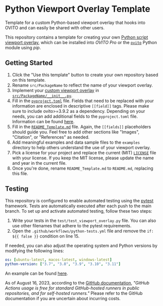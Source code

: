 # Python Viewport Overlay Template

Template for a custom Python-based viewport overlay that hooks into OVITO and can easily be shared with other users.

This repository contains a template for creating your own [Python script viewport overlay](https://www.ovito.org/docs/current/reference/viewports/layers/python_script_layer.html#viewport-layers-python-script), 
which can be installed into *OVITO Pro* or the [`ovito`](https://pypi.org/project/ovito/) Python module using *pip*. 

## Getting Started

1. Click the "Use this template" button to create your own repository based on this template.
2. Rename `src/PackageName` to reflect the name of your viewport overlay.
3. Implement your [custom viewport overlay](https://ovito.org/docs/dev/python/introduction/custom_overlays.html) in [`src/PackageName/__init__.py`](src/PackageName/__init__.py). 
4. Fill in the [`pyproject.toml`](pyproject.toml) file. Fields that need to be replaced with your information are enclosed in descriptive `[[field]]` tags. Please make sure to include ovito>=3.9.2 as a dependency. Depending on your needs, you can add additional fields to the `pyproject.toml` file. Information can be found [here](https://setuptools.pypa.io/en/latest/userguide/index.html).
5. Fill in the [`README_Template.md`](README_Template.md) file. Again, the `[[fields]]` placeholders should guide you. Feel free to add other sections like "Images", "Citation", or "References" as needed.
6. Add meaningful examples and data sample files to the `examples` directory to help others understand the use of your viewport overlay.
7. Pick a license for your project and replace the current (MIT) [`LICENSE`](LICENSE) file with your license. If you keep the MIT license, please update the name and year in the current file.
8. Once you're done, rename `README_Template.md` to `README.md`, replacing this file.

## Testing
This repository is configured to enable automated testing using the [pytest](https://docs.pytest.org/en/) framework. Tests are automatically executed after each push to the main branch. To set up and activate automated testing, follow these two steps:

1. Write your tests in the `test/test_viewport_overlay.py` file. You can also use other filenames that adhere to the pytest requirements.
2. Open the `.github/workflows/python-tests.yml` file and remove the `if: ${{ false }}` condition on line 15.

If needed, you can also adjust the operating system and Python versions by modifying the following lines:
```yaml
os: [ubuntu-latest, macos-latest, windows-latest]
python-version: ["3.7", "3.8", "3.9", "3.10", "3.11"]
```

An example can be found [here](https://github.com/nnn911/GenerateRandomSolution).

As of August 16, 2023, according to the [GitHub documentation](https://docs.github.com/en/billing/managing-billing-for-github-actions/about-billing-for-github-actions), *"GitHub Actions usage is free for standard GitHub-hosted runners in public repositories, and for self-hosted runners."* Please refer to the GitHub documentation if you are uncertain about incurring costs.

